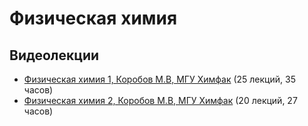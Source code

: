 # Физическая химия

## Видеолекции

* [Физическая химия 1, Коробов М.В, МГУ Химфак](https://teach-in.ru/course/physical-chemistry-part-1) (25 лекций, 35 часов)
* [Физическая химия 2, Коробов М.В, МГУ Химфак](https://teach-in.ru/course/physical-chemistry-p2) (20 лекций, 27 часов)

